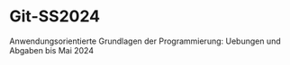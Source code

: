 # Git-SS2024
Anwendungsorientierte Grundlagen der Programmierung: Uebungen und Abgaben bis Mai 2024
